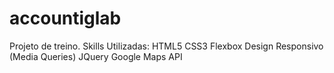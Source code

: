 # accountiglab
Projeto de treino.
Skills Utilizadas:
HTML5
CSS3
Flexbox
Design Responsivo (Media Queries)
JQuery
Google Maps API
